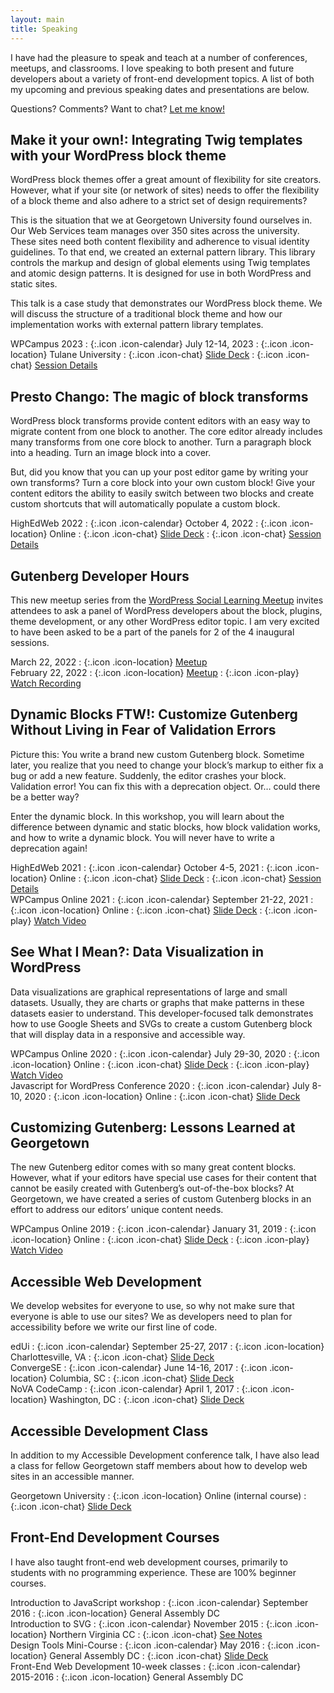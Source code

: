 ```yaml
---
layout: main
title: Speaking
---
```


I have had the pleasure to speak and teach at a number of conferences, meetups, and classrooms. I love speaking to both present and future developers about a variety of front-end development topics. A list of both my upcoming and previous speaking dates and presentations are below.

Questions? Comments? Want to chat? [Let me know!](/contact/)


<section markdown="1" class="has-background timberwolf" aria-label="Integrating Twig templates with your WordPress block theme">

## Make it your own!: Integrating Twig templates with your WordPress block theme

WordPress block themes offer a great amount of flexibility for site creators. However, what if your site (or network of sites) needs to offer the flexibility of a block theme and also adhere to a strict set of design requirements? 

This is the situation that we at Georgetown University found ourselves in. Our Web Services team manages over 350 sites across the university. These sites need both content flexibility and adherence to visual identity guidelines. To that end, we created an external pattern library. This library controls the markup and design of global elements using Twig templates and atomic design patterns. It is designed for use in both WordPress and static sites.

This talk is a case study that demonstrates our WordPress block theme. We will discuss the structure of a traditional block theme and how our implementation works with external pattern library templates.

<div markdown="1" class="speaking-details">
<div markdown="1">
WPCampus 2023
: {:.icon .icon-calendar} July 12-14, 2023
: {:.icon .icon-location} Tulane University
: {:.icon .icon-chat} <a href="https://talks.jhalabi.com/blocktheme" aria-label="Integrating Twig templates with your WordPress block theme talk slides">Slide Deck</a>
: {:.icon .icon-chat} <a href="https://2023.wpcampus.org/schedule/make-it-your-own-integrating-twig-templates-with-your-wordpress-block-theme/" aria-label="Integrating Twig templates with your WordPress block theme WPCampus session details">Session Details</a>
</div>
</div>

</section>


<section markdown="1" aria-label="The magic of block transforms">

## Presto Chango: The magic of block transforms

WordPress block transforms provide content editors with an easy way to migrate content from one block to another. The core editor already includes many transforms from one core block to another. Turn a paragraph block into a heading. Turn an image block into a cover. 

But, did you know that you can up your post editor game by writing your own transforms? Turn a core block into your own custom block! Give your content editors the ability to easily switch between two blocks and create custom shortcuts that will automatically populate a custom block.

<div markdown="1" class="speaking-details">
<div markdown="1">
HighEdWeb 2022
: {:.icon .icon-calendar} October 4, 2022
: {:.icon .icon-location} Online
: {:.icon .icon-chat} <a href="https://talks.jhalabi.com/block-transforms" aria-label="The magic of block transforms talk slides">Slide Deck</a>
: {:.icon .icon-chat} <a href="https://events.highedweb.org/heweb22/session/901722/presto-chango-the-magic-of-block-transforms" aria-label="The magic of block transforms HighEdWeb session details">Session Details</a>
</div>
</div>

</section>


<section markdown="1" class="has-background timberwolf" aria-label="Gutenberg Developer Hours">

## Gutenberg Developer Hours

This new meetup series from the [WordPress Social Learning Meetup](https://www.meetup.com/wordpress-social-learning/) invites attendees to ask a panel of WordPress developers about the block, plugins, theme development, or any other WordPress editor topic. I am very excited to have been asked to be a part of the panels for 2 of the 4 inaugural sessions.

<div markdown="1" class="speaking-details">
<div markdown="1">
March 22, 2022
: {:.icon .icon-location} <a href="https://www.meetup.com/wordpress-social-learning/events/284434154/" aria-label="March 22 meetup details">Meetup</a>
</div>

<div markdown="1">
February 22, 2022
: {:.icon .icon-location} <a href="https://www.meetup.com/wordpress-social-learning/events/283720638/" aria-label="February 22 meetup details">Meetup</a>
: {:.icon .icon-play} <a href="https://youtu.be/VGkvVvlIWEM" aria-label="Watch recording of February 22 meetup">Watch Recording</a>
</div>
</div>

</section>

<section markdown="1" aria-label="Customize Gutenberg Without Living in Fear of Validation Errors">

## Dynamic Blocks FTW!: Customize Gutenberg Without Living in Fear of Validation Errors

Picture this: You write a brand new custom Gutenberg block. Sometime later, you realize that you need to change your block’s markup to either fix a bug or add a new feature. Suddenly, the editor crashes your block. Validation error!  You can fix this with a deprecation object. Or… could there be a better way?

Enter the dynamic block. In this workshop, you will learn about the difference between dynamic and static blocks, how block validation works, and how to write a dynamic block. You will never have to write a deprecation again!

<div markdown="1" class="speaking-details">
<div markdown="1">
HighEdWeb 2021
: {:.icon .icon-calendar} October 4-5, 2021
: {:.icon .icon-location} Online
: {:.icon .icon-chat} <a href="https://talks.jhalabi.com/dynamic-blocks" aria-label="Dynamic Blocks FTW talk slides">Slide Deck</a>
: {:.icon .icon-chat} <a href="https://events.highedweb.org/heweb21/session/559144/dynamic-blocks-ftw-customize-gutenberg-without-living-in-fear-of-validation-errors" aria-label="WordPress Dynamic Blocks HighEdWeb session details">Session Details</a>
</div>

<div markdown="1">
WPCampus Online 2021
: {:.icon .icon-calendar} September 21-22, 2021
: {:.icon .icon-location} Online
: {:.icon .icon-chat} <a href="https://talks.jhalabi.com/dynamic-blocks" aria-label="Dynamic Blocks FTW talk slides">Slide Deck</a>
: {:.icon .icon-play} <a href="https://2021.wpcampus.org/schedule/dynamic-blocks-ftw-customize-gutenberg-without-living-in-fear-of-validation-errors/demand" aria-label="Watch video of WordPress Dynamic Blocks WP Campus talk">Watch Video</a>
</div>
</div>

</section>


<section markdown="1" class="has-background timberwolf" aria-label="Data Visualization in WordPress">

## See What I Mean?: Data Visualization in WordPress

Data visualizations are graphical representations of large and small datasets. Usually, they are charts or graphs that make patterns in these datasets easier to understand. This developer-focused talk demonstrates how to use Google Sheets and SVGs to create a custom Gutenberg block that will display data in a responsive and accessible way.

<div markdown="1" class="speaking-details">
<div markdown="1">
WPCampus Online 2020
: {:.icon .icon-calendar} July 29-30, 2020
: {:.icon .icon-location} Online
: {:.icon .icon-chat} <a href="https://talks.jhalabi.com/datavis-lightning/" aria-label="Data Visualization in WP lightning talk slides">Slide Deck</a>
: {:.icon .icon-play} <a href="https://www.youtube.com/watch?v=LBdJstuzEnc" aria-label="Watch video of Data Visualization in WP talk">Watch Video</a>
</div>

<div markdown="1">
Javascript for WordPress Conference 2020
: {:.icon .icon-calendar} July 8-10, 2020
: {:.icon .icon-location} Online
: {:.icon .icon-chat} <a href="https://talks.jhalabi.com/datavis/" aria-label="Data Visualization in WP talk slides">Slide Deck</a>
</div>
</div>

</section>


<section markdown="1" aria-label="Customizing Gutenberg">

## Customizing Gutenberg: Lessons Learned at Georgetown

The new Gutenberg editor comes with so many great content blocks. However, what if your editors have special use cases for their content that cannot be easily created with Gutenberg’s out-of-the-box blocks? At Georgetown, we have created a series of custom Gutenberg blocks in an effort to address our editors’ unique content needs.

<div markdown="1" class="speaking-details">
<div markdown="1">
WPCampus Online 2019
: {:.icon .icon-calendar} January 31, 2019
: {:.icon .icon-location} Online
: {:.icon .icon-chat} <a href="https://talks.jhalabi.com/gutenberg/" aria-label="Customizing Gutenberg talk slides">Slide Deck</a>
: {:.icon .icon-play} <a href="https://online.wpcampus.org/schedule/customizing-gutenberg-lessons-learned-at-georgetown/" aria-label="Watch video of Customizing Gutenberg talk">Watch Video</a>
</div>
</div>

</section>


<section markdown="1" class="has-background timberwolf" aria-label="Accessible Web Development">

## Accessible Web Development

We develop websites for everyone to use, so why not make sure that everyone is able to use our sites? We as developers need to plan for accessibility before we write our first line of code.

<div markdown="1" class="speaking-details">
<div markdown="1">
edUi
: {:.icon .icon-calendar} September 25-27, 2017
: {:.icon .icon-location} Charlottesville, VA
: {:.icon .icon-chat} <a href="https://talks.jhalabi.com/accessibility-edui/" aria-label="Accessible Development talk slides for edUi">Slide Deck</a>
</div>

<div markdown="1">
ConvergeSE
: {:.icon .icon-calendar} June 14-16, 2017
: {:.icon .icon-location} Columbia, SC
: {:.icon .icon-chat} <a href="https://talks.jhalabi.com/accessibility/" aria-label="Accessible Development talk slides">Slide Deck</a>
</div>

<div markdown="1">
NoVA CodeCamp
: {:.icon .icon-calendar} April 1, 2017
: {:.icon .icon-location} Washington, DC
: {:.icon .icon-chat} <a href="https://talks.jhalabi.com/accessibility/" aria-label="Accessible Development talk slides">Slide Deck</a>
</div>
</div>

</section>


<section markdown="1" aria-label="Accessible Development Class">

## Accessible Development Class

In addition to my Accessible Development conference talk, I have also lead a class for fellow Georgetown staff members about how to develop web sites in an accessible manner.

<div markdown="1" class="speaking-details">
<div markdown="1">
Georgetown University
: {:.icon .icon-location} Online (internal course)
: {:.icon .icon-chat} <a href="https://talks.jhalabi.com/accessibilityclass/" aria-label="Accessible Development Class slide deck">Slide Deck</a>
</div>
</div>

</section>


<section markdown="1" class="has-background timberwolf" aria-label="Front-End Development Courses">

## Front-End Development Courses

I have also taught front-end web development courses, primarily to students with no programming experience. These are 100% beginner courses.

<div markdown="1" class="speaking-details">
<div markdown="1">
Introduction to JavaScript workshop
: {:.icon .icon-calendar} September 2016
: {:.icon .icon-location} General Assembly DC
</div>

<div markdown="1">
Introduction to SVG
: {:.icon .icon-calendar} November 2015
: {:.icon .icon-location} Northern Virginia CC
: {:.icon .icon-chat} <a href="https://github.com/thatdevgirl/svg-intro" aria-label="See notes for Introduction to SVG">See Notes</a>
</div>

<div markdown="1">
Design Tools Mini-Course
: {:.icon .icon-calendar} May 2016
: {:.icon .icon-location} General Assembly DC
: {:.icon .icon-chat} <a href="https://talks.jhalabi.com/designtools/" aria-label="Design Tools Mini-Course slide deck">Slide Deck</a>
</div>

<div markdown="1">
Front-End Web Development 10-week classes
: {:.icon .icon-calendar} 2015-2016
: {:.icon .icon-location} General Assembly DC
</div>

</div>
</section>
